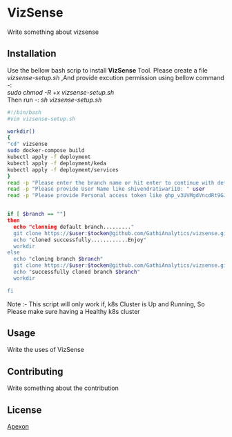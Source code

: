 # VizSense

Write something about vizsense

## Installation

Use the bellow bash scrip to install **VizSense** Tool.
Please create a file *vizsense-setup.sh* ,And provide excution permission using bellow command -:  
*sudo chmod -R +x vizsense-setup.sh*  
 Then run -:  *sh vizsense-setup.sh*
  
```bash
#!/bin/bash
#vim vizsense-setup.sh

workdir()
{
"cd" vizsense
sudo docker-compose build
kubectl apply -f deployment
kubectl apply -f deployment/keda
kubectl apply -f deployment/services
}
read -p "Please enter the branch name or hit enter to continue with default branch: " branch
read -p "Please provide User Name like shivendratiwari10: " user
read -p "Please provide Personal access token like ghp_v3UVMgdVncdRt9GJfghjkfICD778X536XOCC: " tocken


if [ $branch == ""]
then
  echo "clonning default branch........."
  git clone https://$user:$tocken@github.com/GathiAnalytics/vizsense.git
  echo "cloned successfully............Enjoy"
  workdir
else
  echo "cloning branch $branch"
  git clone https://$user:$tocken@github.com/GathiAnalytics/vizsense.git --branch $branch
  echo "successfully cloned branch $branch"
  workdir

fi

```
Note :- This script will only work if, k8s Cluster is Up and Running,
So Please make sure having a Healthy k8s cluster
## Usage

Write the uses of VizSense


## Contributing
Write something about the contribution
## License
[Apexon](https://www.apexon.com/)
